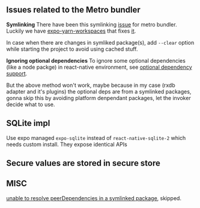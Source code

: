 ## Issues related to the Metro bundler

**Symlinking**
There have been this symlinking [issue](https://github.com/facebook/metro/issues/1) for metro bundler. Luckily we have [expo-yarn-workspaces](https://github.com/expo/expo/tree/master/packages/expo-yarn-workspaces) that fixes [it](https://github.com/expo/expo/pull/11456).

In case when there are changes in symliked package(s), add `--clear` option while starting the project to avoid using cached stuff.

**Ignoring optional dependencies**
To ignore some optional dependencies (like a node packge) in react-native environment, see [optional dependency support](https://github.com/facebook/metro/pull/511).

But the above method won't work, maybe because in my case (rxdb adapter and it's plugins) the optional deps are from a symlinked packages, gonna skip this by avoiding platform denpendant packages, let the invoker decide what to use.

## SQLite impl

Use expo managed `expo-sqlite` instead of `react-native-sqlite-2` which needs custom install. They expose identical APIs

## Secure values are stored in secure store

## MISC

[unable to resolve peerDependencies in a symlinked package](https://github.com/facebook/metro/issues/7), skipped.
